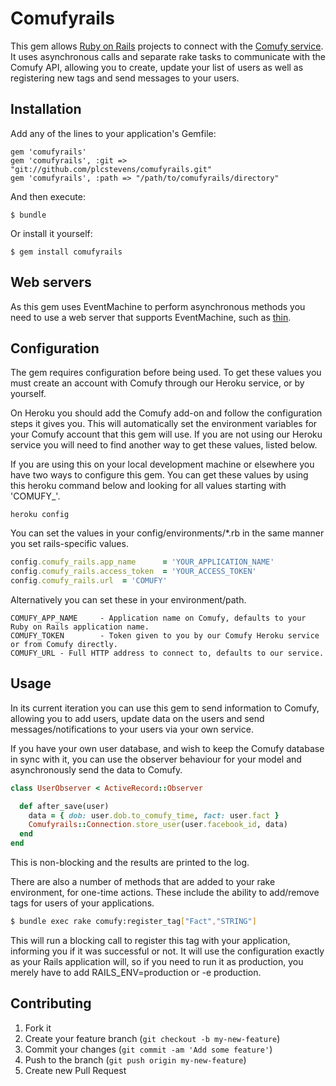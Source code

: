 # Comufyrails

This gem allows [Ruby on Rails](http://rubyonrails.org/) projects to connect with the
[Comufy service](http://www.comufy.com/). It uses asynchronous calls and separate rake tasks to communicate with
the Comufy API, allowing you to create, update your list of users as well as registering new tags and send
messages to your users.

## Installation

Add any of the lines to your application's Gemfile:

    gem 'comufyrails'
    gem 'comufyrails', :git => "git://github.com/plcstevens/comufyrails.git"
    gem 'comufyrails', :path => "/path/to/comufyrails/directory"

And then execute:

    $ bundle

Or install it yourself:

    $ gem install comufyrails


## Web servers

As this gem uses EventMachine to perform asynchronous methods you need to use a web server that supports EventMachine,
such as [thin](http://code.macournoyer.com/thin/).

## Configuration

The gem requires configuration before being used. To get these values you must create an account with Comufy through
our Heroku service, or by yourself.

On Heroku you should add the Comufy add-on and follow the configuration steps it gives you. This will automatically
set the environment variables for your Comufy account that this gem will use. If you are not using our Heroku
service you will need to find another way to get these values, listed below.

If you are using this on your local development machine or elsewhere you have two ways to configure this gem. You
can get these values by using this heroku command below and looking for all values starting with 'COMUFY_'.

    heroku config

You can set the values in your config/environments/*.rb in the same manner you set rails-specific values.

```ruby
config.comufy_rails.app_name      = 'YOUR_APPLICATION_NAME'
config.comufy_rails.access_token  = 'YOUR_ACCESS_TOKEN'
config.comufy_rails.url  = 'COMUFY'
```

Alternatively you can set these in your environment/path.

```
COMUFY_APP_NAME     - Application name on Comufy, defaults to your Ruby on Rails application name.
COMUFY_TOKEN        - Token given to you by our Comufy Heroku service or from Comufy directly.
COMUFY_URL - Full HTTP address to connect to, defaults to our service.
```

## Usage

In its current iteration you can use this gem to send information to Comufy, allowing you to add users, update data
on the users and send messages/notifications to your users via your own service.

If you have your own user database, and wish to keep the Comufy database in sync with it, you can use the observer
behaviour for your model and asynchronously send the data to Comufy.

```ruby
class UserObserver < ActiveRecord::Observer

  def after_save(user)
    data = { dob: user.dob.to_comufy_time, fact: user.fact }
    Comufyrails::Connection.store_user(user.facebook_id, data)
  end
end
```

This is non-blocking and the results are printed to the log.

There are also a number of methods that are added to your rake environment, for one-time actions. These include
the ability to add/remove tags for users of your applications.

```bash
$ bundle exec rake comufy:register_tag["Fact","STRING"]
```

This will run a blocking call to register this tag with your application, informing you if it was successful or not.
It will use the configuration exactly as your Rails application will, so if you need to run it as production, you
merely have to add RAILS_ENV=production or -e production.

## Contributing

1. Fork it
2. Create your feature branch (`git checkout -b my-new-feature`)
3. Commit your changes (`git commit -am 'Add some feature'`)
4. Push to the branch (`git push origin my-new-feature`)
5. Create new Pull Request
